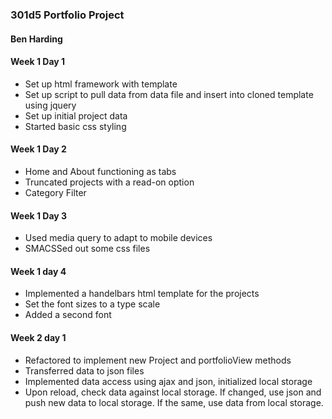 ### 301d5 Portfolio Project
#### Ben Harding

#### Week 1 Day 1
* Set up html framework with template
* Set up script to pull data from data file and insert into cloned template using jquery
* Set up initial project data
* Started basic css styling

#### Week 1 Day 2
* Home and About functioning as tabs
* Truncated projects with a read-on option
* Category Filter

#### Week 1 Day 3
* Used media query to adapt to mobile devices
* SMACSSed out some css files

#### Week 1 day 4
* Implemented a handelbars html template for the projects
* Set the font sizes to a type scale
* Added a second font

#### Week 2 day 1
* Refactored to implement new Project and portfolioView methods
* Transferred data to json files
* Implemented data access using ajax and json, initialized local storage
* Upon reload, check data against local storage.  If changed, use json and push new data to local storage.  If the same, use data from local storage.
